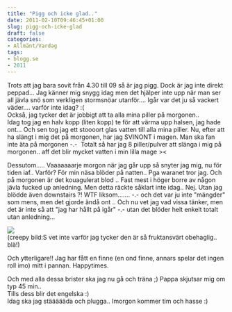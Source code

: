 ```yaml
---
title: "Pigg och icke glad.."
date: 2011-02-10T09:46:45+01:00
slug: pigg-och-icke-glad
draft: false
categories:
- Allmänt/Vardag
tags:
- blogg.se
- 2011
---
```

Trots att jag bara sovit från 4.30 till 09 så är jag pigg. Dock är jag inte direkt peppad... Jag känner mig snygg idag men det hjälper inte upp när man ser all jävla snö som verkligen stormsnöar utanför.... Igår var det ju så vackert väder.... varför inte idag? :(  
Också, jag tycker det är jobbigt att ta alla mina piller på morgonen..  
Idag tog jag en halv kopp (liten kopp) te för att värma upp halsen, jag hade ont... Och sen tog jag ett stoooort glas vatten till alla mina piller. Nu, efter att ha slängt i mig det på morgonen, har jag SVINONT i magen. Man ska fan inte äta på morgonen -.-  Totalt så har jag 8 piller/pulver att slänga i mig på morgonen.. aff det blir mycket vatten i min lilla mage ><  
  
Dessutom..... Vaaaaaaarje morgon när jag går upp så snyter jag mig, nu för tiden iaf.. Varför? För min näsa blöder på natten.. Pga waranet tror jag. Och på morgonen är det kouagulerat blod .. Fast mest i höger borre av någon jävla fucked up anledning. Men detta räckte såklart inte idag.. Nej. Utan jag blödde även downstairs ?! WTF liksom....... -.- och det var ju inte "mängder" som mens, men det gjorde ändå ont .. Och nu vet jag vad vissa tänker, men det är inte så att "jag har hållt på igår" -.- utan det blöder helt enkelt totalt utan anledning...  
  
![](/assets/images/blogg.se/nosebleed3pf_19757080_131762974.jpg)  
(creepy bild:S vet inte varför jag tycker den är så fruktansvärt obehaglig.. blä!)  
  
  
Och ytterligare!! Jag har fått en finne (en ond finne, annars spelar det ingen roll imo) mitt i pannan. Happytimes.  
  
  
Och med alla dessa brister ska jag nu gå och träna ;) Pappa skjutsar mig om typ 45 min..  
Tills dess blir det engelska :)  
Idag ska jag stäääääda och plugga.. Imorgon kommer tim och hasse :)